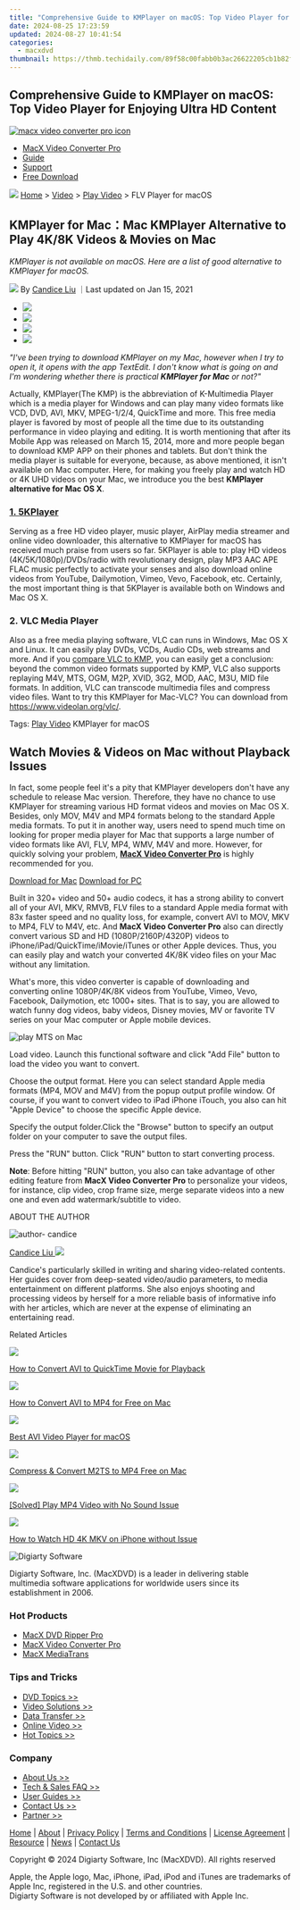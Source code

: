 ```yaml
---
title: "Comprehensive Guide to KMPlayer on macOS: Top Video Player for Enjoying Ultra HD Content"
date: 2024-08-25 17:23:59
updated: 2024-08-27 10:41:54
categories:
  - macxdvd
thumbnail: https://thmb.techidaily.com/89f58c00fabb0b3ac26622205cb1b82f67ddb2d733ca5558e5f2d4e68026f7eb.jpg
---
```


## Comprehensive Guide to KMPlayer on macOS: Top Video Player for Enjoying Ultra HD Content

[![macx video converter pro icon](https://www.macxdvd.com/mac-dvd-video-converter-how-to/../image-style/new-seo/icon11.png)](https://tools.techidaily.com/macxdvd/products/)

* [MacX Video Converter Pro](https://tools.techidaily.com/macxdvd/products/)
* [Guide](https://tools.techidaily.com/macxdvd/products/)
* [Support](https://tools.techidaily.com/macxdvd/products/)
* [Free Download](https://tools.techidaily.com/macxdvd/products/)



![](https://www.macxdvd.com/mac-dvd-video-converter-how-to/../image-style/new-seo/icon7.png) [Home](https://tools.techidaily.com/macxdvd/products/) \> [Video](https://tools.techidaily.com/macxdvd/products/) \> [Play Video](https://tools.techidaily.com/macxdvd/products/) \> FLV Player for macOS

## KMPlayer for Mac：Mac KMPlayer Alternative to Play 4K/8K Videos & Movies on Mac



_KMPlayer is not available on macOS. Here are a list of good alternative to KMPlayer for macOS._ 

![](https://www.macxdvd.com/mac-dvd-video-converter-how-to/../image-style/new-seo/icon6.png) By [Candice Liu](https://tools.techidaily.com/macxdvd/products/) ｜Last updated on Jan 15, 2021

* [![](https://www.macxdvd.com/mac-dvd-video-converter-how-to/../image-style/new-seo/share-fa.jpg)](https://www.facebook.com/sharer/sharer.php?u=https://www.macxdvd.com/mac-dvd-video-converter-how-to/kmplayer-for-mac.htm)
* [![](https://www.macxdvd.com/mac-dvd-video-converter-how-to/../image-style/new-seo/share-tw.jpg)](https://twitter.com/intent/tweet?url=https://www.macxdvd.com/mac-dvd-video-converter-how-to/kmplayer-for-mac.htm&text=)
* [![](https://www.macxdvd.com/mac-dvd-video-converter-how-to/../image-style/new-seo/share-go.jpg)](https://pinterest.com/pin/create/button/?url=https://www.macxdvd.com/mac-dvd-video-converter-how-to/kmplayer-for-mac.htm&media=&description=)
* [![](https://www.macxdvd.com/mac-dvd-video-converter-how-to/../image-style/new-seo/share-in.jpg)](https://www.linkedin.com/shareArticle?mini=true&url=https://www.macxdvd.com/mac-dvd-video-converter-how-to/kmplayer-for-mac.htm&title=&summary=&source=)

_"I've been trying to download KMPlayer on my Mac, however when I try to open it, it opens with the app TextEdit. I don't know what is going on and I'm wondering whether there is practical **KMPlayer for Mac** or not?"_

Actually, KMPlayer(The KMP) is the abbreviation of K-Multimedia Player which is a media player for Windows and can play many video formats like VCD, DVD, AVI, MKV, MPEG-1/2/4, QuickTime and more. This free media player is favored by most of people all the time due to its outstanding performance in video playing and editing. It is worth mentioning that after its Mobile App was released on March 15, 2014, more and more people began to download KMP APP on their phones and tablets. But don't think the media player is suitable for everyone, because, as above mentioned, it isn't available on Mac computer. Here, for making you freely play and watch HD or 4K UHD videos on your Mac, we introduce you the best **KMPlayer alternative for Mac OS X**. 

### [**1\. 5KPlayer**](https://tools.techidaily.com/5kplayer/products/) 

Serving as a free HD video player, music player, AirPlay media streamer and online video downloader, this alternative to KMPlayer for macOS has received much praise from users so far. 5KPlayer is able to: play HD videos (4K/5K/1080p)/DVDs/radio with revolutionary design, play MP3 AAC APE FLAC music perfectly to activate your senses and also download online videos from YouTube, Dailymotion, Vimeo, Vevo, Facebook, etc. Certainly, the most important thing is that 5KPlayer is available both on Windows and Mac OS X.

### 2\. VLC Media Player 

Also as a free media playing software, VLC can runs in Windows, Mac OS X and Linux. It can easily play DVDs, VCDs, Audio CDs, web streams and more. And if you [compare VLC to KMP](https://tools.techidaily.com/macxdvd/products/), you can easily get a conclusion: beyond the common video formats supported by KMP, VLC also supports replaying M4V, MTS, OGM, M2P, XVID, 3G2, MOD, AAC, M3U, MID file formats. In addition, VLC can transcode multimedia files and compress video files. Want to try this KMPlayer for Mac-VLC? You can download from <https://www.videolan.org/vlc/>.

Tags: [Play Video](https://tools.techidaily.com/macxdvd/products/) KMPlayer for macOS

## Watch Movies & Videos on Mac without Playback Issues

In fact, some people feel it's a pity that KMPlayer developers don't have any schedule to release Mac version. Therefore, they have no chance to use KMPlayer for streaming various HD format videos and movies on Mac OS X. Besides, only MOV, M4V and MP4 formats belong to the standard Apple media formats. To put it in another way, users need to spend much time on looking for proper media player for Mac that supports a large number of video formats like AVI, FLV, MP4, WMV, M4V and more. However, for quickly solving your problem, [**MacX Video Converter Pro**](https://tools.techidaily.com/macxdvd/products/) is highly recommended for you. 

[Download for Mac](https://tools.techidaily.com/macxdvd/products/) [Download for PC](https://tools.techidaily.com/macxdvd/products/) 

Built in 320+ video and 50+ audio codecs, it has a strong ability to convert all of your AVI, MKV, RMVB, FLV files to a standard Apple media format with 83x faster speed and no quality loss, for example, convert AVI to MOV, MKV to MP4, FLV to M4V, etc. And **MacX Video Converter Pro** also can directly convert various SD and HD (1080P/2160P/4320P) videos to iPhone/iPad/QuickTime/iMovie/iTunes or other Apple devices. Thus, you can easily play and watch your converted 4K/8K video files on your Mac without any limitation. 

What's more, this video converter is capable of downloading and converting online 1080P/4K/8K videos from YouTube, Vimeo, Vevo, Facebook, Dailymotion, etc 1000+ sites. That is to say, you are allowed to watch funny dog videos, baby videos, Disney movies, MV or favorite TV series on your Mac computer or Apple mobile devices. 

![play MTS on Mac](https://www.macxdvd.com/mac-dvd-video-converter-how-to/article-image/mp4player7.png) 

Load video. Launch this functional software and click "Add File" button to load the video you want to convert.

Choose the output format. Here you can select standard Apple media formats (MP4, MOV and M4V) from the popup output profile window. Of course, if you want to convert video to iPad iPhone iTouch, you also can hit "Apple Device" to choose the specific Apple device.

Specify the output folder.Click the "Browse" button to specify an output folder on your computer to save the output files.

Press the "RUN" button. Click "RUN" button to start converting process.

**Note**: Before hitting "RUN" button, you also can take advantage of other editing feature from **MacX Video Converter Pro** to personalize your videos, for instance, clip video, crop frame size, merge separate videos into a new one and even add watermark/subtitle to video. 

ABOUT THE AUTHOR

![author- candice](https://www.macxdvd.com/mac-dvd-video-converter-how-to/../image-style/new-seo/candice.png) 

[Candice Liu ![](https://www.macxdvd.com/mac-dvd-video-converter-how-to/../image-style/new-seo/share-in1.jpg)](https://www.linkedin.com/in/candice-liu-444483a3/) 

Candice's particularly skilled in writing and sharing video-related contents. Her guides cover from deep-seated video/audio parameters, to media entertainment on different platforms. She also enjoys shooting and processing videos by herself for a more reliable basis of informative info with her articles, which are never at the expense of eliminating an entertaining read.



Related Articles

![](https://www.macxdvd.com/mac-dvd-video-converter-how-to/../image-style/new-seo/pic7.jpg)

[How to Convert AVI to QuickTime Movie for Playback](https://tools.techidaily.com/macxdvd/products/) 

![](https://www.macxdvd.com/mac-dvd-video-converter-how-to/../image-style/new-seo/pic6.jpg)

[How to Convert AVI to MP4 for Free on Mac](https://tools.techidaily.com/macxdvd/products/) 

![](https://www.macxdvd.com/mac-dvd-video-converter-how-to/../image-style/new-seo/pic5.jpg)

[Best AVI Video Player for macOS](https://tools.techidaily.com/macxdvd/products/) 

![](https://www.macxdvd.com/mac-dvd-video-converter-how-to/../image-style/new-seo/pic4.jpg)

[Compress & Convert M2TS to MP4 Free on Mac](https://tools.techidaily.com/macxdvd/products/) 

![](https://www.macxdvd.com/mac-dvd-video-converter-how-to/../image-style/new-seo/pic3.jpg)

[\[Solved\] Play MP4 Video with No Sound Issue](https://tools.techidaily.com/macxdvd/products/) 

![](https://www.macxdvd.com/mac-dvd-video-converter-how-to/../image-style/new-seo/pic2.jpg)

[How to Watch HD 4K MKV on iPhone without Issue](https://tools.techidaily.com/macxdvd/products/) 



![Digiarty Software](https://www.macxdvd.com/mac-dvd-video-converter-how-to/../icon/logo.png) 

Digiarty Software, Inc. (MacXDVD) is a leader in delivering stable multimedia software applications for worldwide users since its establishment in 2006.

### Hot Products

* [MacX DVD Ripper Pro](https://tools.techidaily.com/macxdvd/products/)
* [MacX Video Converter Pro](https://tools.techidaily.com/macxdvd/products/)
* [MacX MediaTrans](https://tools.techidaily.com/macxdvd/products/)

### Tips and Tricks

* [DVD Topics >>](https://tools.techidaily.com/macxdvd/products/)
* [Video Solutions >>](https://tools.techidaily.com/macxdvd/products/)
* [Data Transfer >>](https://tools.techidaily.com/macxdvd/products/)
* [Online Video >>](https://tools.techidaily.com/macxdvd/products/)
* [Hot Topics >>](https://tools.techidaily.com/macxdvd/products/)

### Company

* [About Us >>](https://tools.techidaily.com/macxdvd/products/)
* [Tech & Sales FAQ >>](https://tools.techidaily.com/macxdvd/products/)
* [User Guides >>](https://tools.techidaily.com/macxdvd/products/)
* [Contact Us >>](https://tools.techidaily.com/macxdvd/products/)
* [Partner >>](https://tools.techidaily.com/macxdvd/products/)



[Home](https://tools.techidaily.com/macxdvd/products/) | [About](https://tools.techidaily.com/macxdvd/products/) | [Privacy Policy](https://tools.techidaily.com/macxdvd/products/) | [Terms and Conditions](https://tools.techidaily.com/macxdvd/products/) | [License Agreement](https://tools.techidaily.com/macxdvd/products/) | [Resource](https://tools.techidaily.com/macxdvd/products/) | [News](https://tools.techidaily.com/macxdvd/products/) | [Contact Us](https://tools.techidaily.com/macxdvd/products/)

Copyright © 2024 Digiarty Software, Inc (MacXDVD). All rights reserved

Apple, the Apple logo, Mac, iPhone, iPad, iPod and iTunes are trademarks of Apple Inc, registered in the U.S. and other countries.  
Digiarty Software is not developed by or affiliated with Apple Inc.

<ins class="adsbygoogle"
     style="display:block"
     data-ad-format="autorelaxed"
     data-ad-client="ca-pub-7571918770474297"
     data-ad-slot="1223367746"></ins>



<ins class="adsbygoogle"
     style="display:block"
     data-ad-client="ca-pub-7571918770474297"
     data-ad-slot="8358498916"
     data-ad-format="auto"
     data-full-width-responsive="true"></ins>
